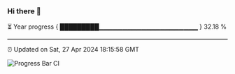 ### Hi there 👋

⏳ Year progress { █████████▁▁▁▁▁▁▁▁▁▁▁▁▁▁▁▁▁▁▁▁▁ } 32.18 %

---

⏰ Updated on Sat, 27 Apr 2024 18:15:58 GMT

![Progress Bar CI](https://github.com/liununu/liununu/workflows/Progress%20Bar%20CI/badge.svg)
